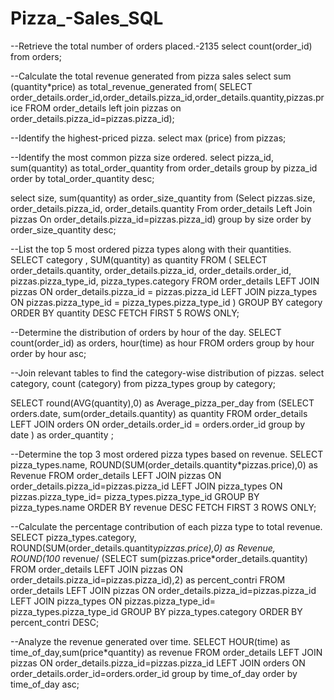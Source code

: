 # Pizza_-Sales_SQL
--Retrieve the total number of orders placed.-2135
select count(order_id) from orders;


--Calculate the total revenue generated from pizza  sales 
select sum (quantity*price) as total_revenue_generated 
from(
SELECT order_details.order_id,order_details.pizza_id,order_details.quantity,pizzas.price
FROM order_details left join pizzas 
on order_details.pizza_id=pizzas.pizza_id);


--Identify the highest-priced pizza.
select max (price) from pizzas;


--Identify the most common pizza size ordered.
select pizza_id, sum(quantity) as total_order_quantity from order_details group by pizza_id order by total_order_quantity desc;

select size, sum(quantity) as order_size_quantity from (Select pizzas.size, order_details.pizza_id, order_details.quantity
From order_details Left Join pizzas
On order_details.pizza_id=pizzas.pizza_id) group by size order by order_size_quantity desc;


--List the top 5 most ordered pizza types along with their quantities.
SELECT category , SUM(quantity) as quantity
FROM (
SELECT 
    order_details.quantity,
    order_details.pizza_id,
    order_details.order_id, 
    pizzas.pizza_type_id, 
    pizza_types.category
FROM 
    order_details
LEFT JOIN 
    pizzas 
    ON order_details.pizza_id = pizzas.pizza_id
LEFT JOIN 
    pizza_types 
    ON pizzas.pizza_type_id = pizza_types.pizza_type_id )
    GROUP BY category
    ORDER BY quantity DESC
    FETCH FIRST 5 ROWS ONLY;

--Determine the distribution of orders by hour of the day.
SELECT count(order_id) as orders, hour(time) as hour 
FROM orders
group by hour
order by hour asc;

--Join relevant tables to find the category-wise distribution of pizzas.
select category,  count (category) 
from pizza_types
group by category;

SELECT round(AVG(quantity),0) as Average_pizza_per_day
from (SELECT  orders.date, sum(order_details.quantity) as quantity
FROM order_details 
LEFT JOIN orders
ON order_details.order_id = orders.order_id
group by date )
as order_quantity ;

--Determine the top 3 most ordered pizza types based on revenue.
SELECT pizza_types.name, ROUND(SUM(order_details.quantity*pizzas.price),0) as Revenue
FROM order_details 
LEFT JOIN pizzas 
ON order_details.pizza_id=pizzas.pizza_id
LEFT JOIN pizza_types
ON pizzas.pizza_type_id= pizza_types.pizza_type_id
GROUP BY pizza_types.name
ORDER BY revenue DESC
FETCH FIRST 3 ROWS ONLY;

--Calculate the percentage contribution of each pizza type to total revenue.
SELECT pizza_types.category,
       ROUND(SUM(order_details.quantity*pizzas.price),0) as Revenue,
       ROUND(100* revenue/ (SELECT sum(pizzas.price*order_details.quantity) 
                            FROM order_details LEFT JOIN pizzas 
                            ON order_details.pizza_id=pizzas.pizza_id),2) 
                         as percent_contri
FROM order_details 
LEFT JOIN pizzas 
ON order_details.pizza_id=pizzas.pizza_id
LEFT JOIN pizza_types
ON pizzas.pizza_type_id= pizza_types.pizza_type_id
GROUP BY pizza_types.category
ORDER BY percent_contri DESC;

--Analyze the  revenue generated over time.
SELECT HOUR(time) as time_of_day,sum(price*quantity) as revenue
FROM order_details 
LEFT JOIN pizzas 
ON order_details.pizza_id=pizzas.pizza_id
LEFT JOIN orders
ON order_details.order_id=orders.order_id
group by time_of_day
order by time_of_day asc;
